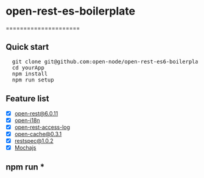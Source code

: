 # open-rest-es-boilerplate
=====================

## Quick start
<pre>
  git clone git@github.com:open-node/open-rest-es6-boilerplate.git yourApp
  cd yourApp
  npm install
  npm run setup
</pre>

## Feature list
- [x] [open-rest@6.0.11](https://github.com/open-node/open-rest)
- [x] [open-i18n](https://github.com/open-node/open-i18n)
- [x] [open-rest-access-log](https://github.com/open-node/open-rest-access-log)
- [x] [open-cache@0.3.1](https://github.com/open-node/open-cache)
- [x] [restspec@1.0.2](https://github.com/open-node/restspec)
- [x] [Mochajs](https://mochajs.org/)

## npm run *


